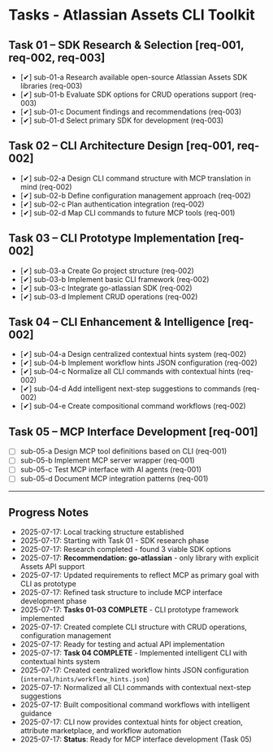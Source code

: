 # Tasks - Atlassian Assets CLI Toolkit

## Task 01 – SDK Research & Selection [req-001, req-002, req-003]
- [✔] sub-01-a Research available open-source Atlassian Assets SDK libraries (req-003)
- [✔] sub-01-b Evaluate SDK options for CRUD operations support (req-003)
- [✔] sub-01-c Document findings and recommendations (req-003)
- [✔] sub-01-d Select primary SDK for development (req-003)

## Task 02 – CLI Architecture Design [req-001, req-002]
- [✔] sub-02-a Design CLI command structure with MCP translation in mind (req-002)
- [✔] sub-02-b Define configuration management approach (req-002)
- [✔] sub-02-c Plan authentication integration (req-002)
- [✔] sub-02-d Map CLI commands to future MCP tools (req-001)

## Task 03 – CLI Prototype Implementation [req-002]
- [✔] sub-03-a Create Go project structure (req-002)
- [✔] sub-03-b Implement basic CLI framework (req-002)
- [✔] sub-03-c Integrate go-atlassian SDK (req-002)
- [✔] sub-03-d Implement CRUD operations (req-002)

## Task 04 – CLI Enhancement & Intelligence [req-002]
- [✔] sub-04-a Design centralized contextual hints system (req-002)
- [✔] sub-04-b Implement workflow hints JSON configuration (req-002)
- [✔] sub-04-c Normalize all CLI commands with contextual hints (req-002)
- [✔] sub-04-d Add intelligent next-step suggestions to commands (req-002)
- [✔] sub-04-e Create compositional command workflows (req-002)

## Task 05 – MCP Interface Development [req-001]
- [ ] sub-05-a Design MCP tool definitions based on CLI (req-001)
- [ ] sub-05-b Implement MCP server wrapper (req-001)
- [ ] sub-05-c Test MCP interface with AI agents (req-001)
- [ ] sub-05-d Document MCP integration patterns (req-001)

---

## Progress Notes
- 2025-07-17: Local tracking structure established
- 2025-07-17: Starting with Task 01 - SDK research phase
- 2025-07-17: Research completed - found 3 viable SDK options
- 2025-07-17: **Recommendation: go-atlassian** - only library with explicit Assets API support
- 2025-07-17: Updated requirements to reflect MCP as primary goal with CLI as prototype
- 2025-07-17: Refined task structure to include MCP interface development phase
- 2025-07-17: **Tasks 01-03 COMPLETE** - CLI prototype framework implemented
- 2025-07-17: Created complete CLI structure with CRUD operations, configuration management
- 2025-07-17: Ready for testing and actual API implementation
- 2025-07-17: **Task 04 COMPLETE** - Implemented intelligent CLI with contextual hints system
- 2025-07-17: Created centralized workflow hints JSON configuration (`internal/hints/workflow_hints.json`)
- 2025-07-17: Normalized all CLI commands with contextual next-step suggestions
- 2025-07-17: Built compositional command workflows with intelligent guidance
- 2025-07-17: CLI now provides contextual hints for object creation, attribute marketplace, and workflow automation
- 2025-07-17: **Status**: Ready for MCP interface development (Task 05)